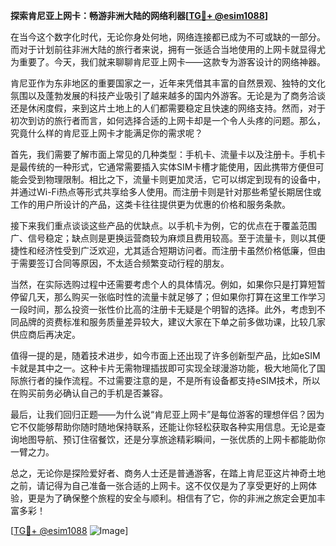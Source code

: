 **探索肯尼亚上网卡：畅游非洲大陆的网络利器[[TG💪+ @esim1088](https://t.me/s/esim1088)]**

在当今这个数字化时代，无论你身处何地，网络连接都已成为不可或缺的一部分。而对于计划前往非洲大陆的旅行者来说，拥有一张适合当地使用的上网卡就显得尤为重要了。今天，我们就来聊聊肯尼亚上网卡——这款专为游客设计的网络神器。

肯尼亚作为东非地区的重要国家之一，近年来凭借其丰富的自然景观、独特的文化氛围以及蓬勃发展的科技产业吸引了越来越多的国内外游客。无论是为了商务洽谈还是休闲度假，来到这片土地上的人们都需要稳定且快速的网络支持。然而，对于初次到访的旅行者而言，如何选择合适的上网卡却是一个令人头疼的问题。那么，究竟什么样的肯尼亚上网卡才能满足你的需求呢？

首先，我们需要了解市面上常见的几种类型：手机卡、流量卡以及注册卡。手机卡是最传统的一种形式，它通常需要插入实体SIM卡槽才能使用，因此携带方便但可能会受到物理限制。相比之下，流量卡则更加灵活，它可以绑定到现有的设备中，并通过Wi-Fi热点等形式共享给多人使用。而注册卡则是针对那些希望长期居住或工作的用户所设计的产品，这类卡往往提供更为优惠的价格和服务条款。

接下来我们重点谈谈这些产品的优缺点。以手机卡为例，它的优点在于覆盖范围广、信号稳定；缺点则是更换运营商较为麻烦且费用较高。至于流量卡，则以其便捷性和经济性受到广泛欢迎，尤其适合短期访问者。而注册卡虽然价格低廉，但由于需要签订合同等原因，不太适合频繁变动行程的朋友。

当然，在实际选购过程中还需要考虑个人的具体情况。例如，如果你只是打算短暂停留几天，那么购买一张临时性的流量卡就足够了；但如果你打算在这里工作学习一段时间，那么投资一张性价比高的注册卡无疑是个明智的选择。此外，考虑到不同品牌的资费标准和服务质量差异较大，建议大家在下单之前多做功课，比较几家供应商后再决定。

值得一提的是，随着技术进步，如今市面上还出现了许多创新型产品，比如eSIM卡就是其中之一。这种卡片无需物理插拔即可实现全球漫游功能，极大地简化了国际旅行者的操作流程。不过需要注意的是，不是所有设备都支持eSIM技术，所以在购买前务必确认自己的手机是否兼容。

最后，让我们回归正题——为什么说“肯尼亚上网卡”是每位游客的理想伴侣？因为它不仅能够帮助你随时随地保持联系，还能让你轻松获取各种实用信息。无论是查询地图导航、预订住宿餐饮，还是分享旅途精彩瞬间，一张优质的上网卡都能助你一臂之力。

总之，无论你是探险爱好者、商务人士还是普通游客，在踏上肯尼亚这片神奇土地之前，请记得为自己准备一张合适的上网卡。这不仅仅是为了享受更好的上网体验，更是为了确保整个旅程的安全与顺利。相信有了它，你的非洲之旅定会更加丰富多彩！

[[TG💪+ @esim1088](https://t.me/s/esim1088) ![Image](https://i.postimg.cc/4NQfJmqS/Snipaste-2025-05-13-00-14-12.png)]